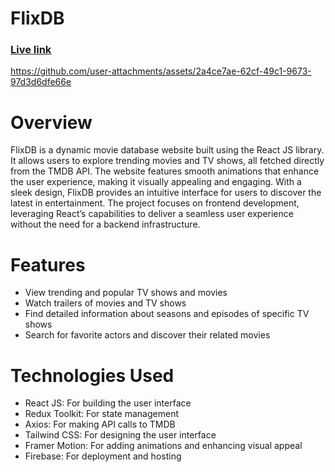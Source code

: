 # FlixDB

### <a href="https://flixdb-a38b3.web.app" target="_blank">Live link</a>
https://github.com/user-attachments/assets/2a4ce7ae-62cf-49c1-9673-97d3d6dfe66e

# Overview

FlixDB is a dynamic movie database website built using the React JS library. It allows users to explore trending movies and TV shows, all fetched directly from the TMDB API. The website features smooth animations that enhance the user experience, making it visually appealing and engaging. With a sleek design, FlixDB provides an intuitive interface for users to discover the latest in entertainment. The project focuses on frontend development, leveraging React’s capabilities to deliver a seamless user experience without the need for a backend infrastructure.

# Features

- View trending and popular TV shows and movies
- Watch trailers of movies and TV shows
- Find detailed information about seasons and episodes of specific TV shows
- Search for favorite actors and discover their related movies

# Technologies Used

- React JS: For building the user interface
- Redux Toolkit: For state management
- Axios: For making API calls to TMDB
- Tailwind CSS: For designing the user interface
- Framer Motion: For adding animations and enhancing visual appeal
- Firebase: For deployment and hosting

